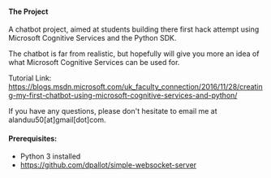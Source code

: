 #### The Project
A chatbot project, aimed at students building there first hack attempt using Microsoft Cognitive Services and the Python SDK.

The chatbot is far from realistic, but hopefully will give you more an idea of what Microsoft Cognitive Services can be used for.

Tutorial Link: https://blogs.msdn.microsoft.com/uk_faculty_connection/2016/11/28/creating-my-first-chatbot-using-microsoft-cognitive-services-and-python/

If you have any questions, please don't hesitate to email me at alanduu50[at]gmail[dot]com.

#### Prerequisites:
- Python 3 installed
- https://github.com/dpallot/simple-websocket-server